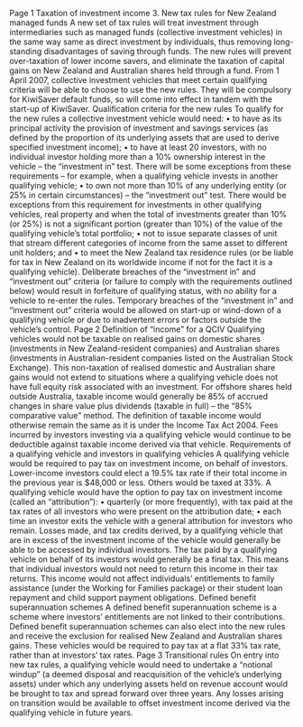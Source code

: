 Page 1 Taxation of investment income 3. New tax rules for New Zealand managed funds A new set of tax rules will treat investment through intermediaries such as managed funds (collective investment vehicles) in the same way same as direct investment by individuals, thus removing long-standing disadvantages of saving through funds. The new rules will prevent over-taxation of lower income savers, and eliminate the taxation of capital gains on New Zealand and Australian shares held through a fund. From 1 April 2007, collective investment vehicles that meet certain qualifying criteria will be able to choose to use the new rules. They will be compulsory for KiwiSaver default funds, so will come into effect in tandem with the start-up of KiwiSaver. Qualification criteria for the new rules To qualify for the new rules a collective investment vehicle would need: • to have as its principal activity the provision of investment and savings services (as defined by the proportion of its underlying assets that are used to derive specified investment income); • to have at least 20 investors, with no individual investor holding more than a 10% ownership interest in the vehicle – the “investment in” test. There will be some exceptions from these requirements – for example, when a qualifying vehicle invests in another qualifying vehicle; • to own not more than 10% of any underlying entity (or 25% in certain circumstances) – the “investment out” test. There would be exceptions from this requirement for investments in other qualifying vehicles, real property and when the total of investments greater than 10% (or 25%) is not a significant portion (greater than 10%) of the value of the qualifying vehicle’s total portfolio; • not to issue separate classes of unit that stream different categories of income from the same asset to different unit holders; and • to meet the New Zealand tax residence rules (or be liable for tax in New Zealand on its worldwide income if not for the fact it is a qualifying vehicle). Deliberate breaches of the “investment in” and “investment out” criteria (or failure to comply with the requirements outlined below) would result in forfeiture of qualifying status, with no ability for a vehicle to re-enter the rules. Temporary breaches of the “investment in” and “investment out” criteria would be allowed on start-up or wind-down of a qualifying vehicle or due to inadvertent errors or factors outside the vehicle’s control. Page 2 Definition of “income” for a QCIV Qualifying vehicles would not be taxable on realised gains on domestic shares (investments in New Zealand-resident companies) and Australian shares (investments in Australian-resident companies listed on the Australian Stock Exchange). This non-taxation of realised domestic and Australian share gains would not extend to situations where a qualifying vehicle does not have full equity risk associated with an investment. For offshore shares held outside Australia, taxable income would generally be 85% of accrued changes in share value plus dividends (taxable in full) – the “85% comparative value” method. The definition of taxable income would otherwise remain the same as it is under the Income Tax Act 2004. Fees incurred by investors investing via a qualifying vehicle would continue to be deductible against taxable income derived via that vehicle. Requirements of a qualifying vehicle and investors in qualifying vehicles A qualifying vehicle would be required to pay tax on investment income, on behalf of investors. Lower-income investors could elect a 19.5% tax rate if their total income in the previous year is $48,000 or less. Others would be taxed at 33%. A qualifying vehicle would have the option to pay tax on investment income (called an “attribution”): • quarterly (or more frequently), with tax paid at the tax rates of all investors who were present on the attribution date; • each time an investor exits the vehicle with a general attribution for investors who remain. Losses made, and tax credits derived, by a qualifying vehicle that are in excess of the investment income of the vehicle would generally be able to be accessed by individual investors. The tax paid by a qualifying vehicle on behalf of its investors would generally be a final tax. This means that individual investors would not need to return this income in their tax returns. This income would not affect individuals’ entitlements to family assistance (under the Working for Families package) or their student loan repayment and child support payment obligations. Defined benefit superannuation schemes A defined benefit superannuation scheme is a scheme where investors’ entitlements are not linked to their contributions. Defined benefit superannuation schemes can also elect into the new rules and receive the exclusion for realised New Zealand and Australian shares gains. These vehicles would be required to pay tax at a flat 33% tax rate, rather than at investors’ tax rates. Page 3 Transitional rules On entry into new tax rules, a qualifying vehicle would need to undertake a “notional windup” (a deemed disposal and reacquisition of the vehicle’s underlying assets) under which any underlying assets held on revenue account would be brought to tax and spread forward over three years. Any losses arising on transition would be available to offset investment income derived via the qualifying vehicle in future years.